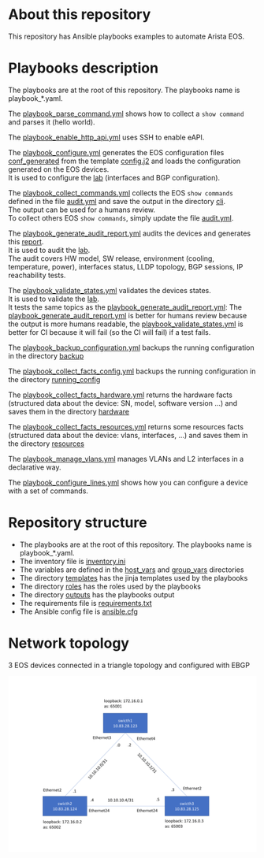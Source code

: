 # About this repository 

This repository has Ansible playbooks examples to automate Arista EOS. 

# Playbooks description

The playbooks are at the root of this repository. The playbooks name is playbook_*.yaml.

The [playbook_parse_command.yml](playbook_parse_command.yml) shows how to collect a `show command` and parses it (hello world). 

The [playbook_enable_http_api.yml](playbook_enable_http_api.yml) uses SSH to enable eAPI.  

The [playbook_configure.yml](playbook_configure.yml) generates the EOS configuration files [conf_generated](outputs/conf_generated) from the template [config.j2](templates/config.j2) and loads the configuration generated on the EOS devices.  
It is used to configure the [lab](#network-topology) (interfaces and BGP configuration). 

The [playbook_collect_commands.yml](playbook_collect_commands.yml) collects the EOS `show commands` defined in the file [audit.yml](group_vars/eos/audit.yml) and save the output in the directory [cli](outputs/cli).  
The output can be used for a humans review.  
To collect others EOS `show commands`, simply update the file [audit.yml](group_vars/eos/audit.yml).  

The [playbook_generate_audit_report.yml](playbook_generate_audit_report.yml) audits the devices and generates this [report](outputs/audit/report.md).  
It is used to audit the [lab](#network-topology).  
The audit covers HW model, SW release, environment (cooling, temperature, power), interfaces status, LLDP topology, BGP sessions, IP reachability tests.  

The [playbook_validate_states.yml](playbook_validate_states.yml) validates the devices states.  
It is used to validate the [lab](#network-topology).  
It tests the same topics as the [playbook_generate_audit_report.yml](playbook_generate_audit_report.yml): The [playbook_generate_audit_report.yml](playbook_generate_audit_report.yml) is better for humans review because the output is more humans readable, the [playbook_validate_states.yml](playbook_validate_states.yml) is better for CI because it will fail (so the CI will fail) if a test fails.  

The [playbook_backup_configuration.yml](playbook_backup_configuration.yml) backups the running configuration in the directory [backup](outputs/backup) 

The [playbook_collect_facts_config.yml](playbook_collect_facts_config.yml) backups the running configuration in the directory [running_config](outputs/facts/running_config) 

The [playbook_collect_facts_hardware.yml](playbook_collect_facts_hardware.yml) returns the hardware facts (structured data about the device: SN, model, software version ...) and saves them in the directory [hardware](outputs/facts/hardware) 

The [playbook_collect_facts_resources.yml](playbook_collect_facts_resources.yml) returns some resources facts (structured data about the device: vlans, interfaces, ...) and saves them in the directory [resources](outputs/facts/resources)  

The [playbook_manage_vlans.yml](playbook_manage_vlans.yml) manages VLANs and L2 interfaces in a declarative way. 

The [playbook_configure_lines.yml](playbook_configure_lines.yml) shows how you can configure a device with a set of commands. 

# Repository structure 

- The playbooks are at the root of this repository. The playbooks name is playbook_*.yaml.  
- The inventory file is [inventory.ini](inventory.ini)
- The variables are defined in the [host_vars](host_vars) and [group_vars](group_vars) directories 
- The directory [templates](templates) has the jinja templates used by the playbooks 
- The directory [roles](roles) has the roles used by the playbooks
- The directory [outputs](outputs) has the playbooks output 
- The requirements file is [requirements.txt](requirements.txt)
- The Ansible config file is [ansible.cfg](ansible.cfg)
  
# Network topology

3 EOS devices connected in a triangle topology and configured with EBGP   

![topology.png](topology.png)
